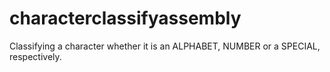 # characterclassifyassembly
Classifying a character whether it is an ALPHABET, NUMBER or a SPECIAL, respectively.
